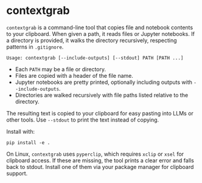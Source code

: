 # contextgrab

`contextgrab` is a command-line tool that copies file and notebook contents to your clipboard. When given a path, it reads files or Jupyter notebooks. If a directory is provided, it walks the directory recursively, respecting patterns in `.gitignore`.

```
Usage: contextgrab [--include-outputs] [--stdout] PATH [PATH ...]
```

- Each `PATH` may be a file or directory.
- Files are copied with a header of the file name.
- Jupyter notebooks are pretty printed, optionally including outputs with `--include-outputs`.
- Directories are walked recursively with file paths listed relative to the directory.

The resulting text is copied to your clipboard for easy pasting into LLMs or other tools. Use `--stdout` to print the text instead of copying.

Install with:

```
pip install -e .
```

On Linux, `contextgrab` uses `pyperclip`, which requires `xclip` or `xsel` for
clipboard access. If these are missing, the tool prints a clear error and falls
back to stdout. Install one of them via your package manager for clipboard
support.
